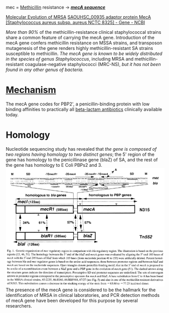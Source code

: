 mec = [Methicillin](Methicillin.md) resistance
-> ***[mecA sequence](mecA%20sequence.md)***

[Molecular Evolution of MRSA](https://onlinelibrary.wiley.com/doi/epdf/10.1111/j.1348-0421.1995.tb02239.x)
[SAOUHSC\_00935 adaptor protein MecA [Staphylococcus aureus subsp. aureus NCTC 8325] - Gene - NCBI](https://www.ncbi.nlm.nih.gov/gene/3920764)

*More than 90%* of the methicillin-resistance clinical staphylococcal strains share a common feature of carrying the mecA gene.
Introduction of the mecA gene confers methicillin resistance on MSSA strains, and transposon mutagenesis of the gene renders highly methicillin-resistant SA strains susceptible to methicillin.
*The mecA gene is known to be widely distributed in the species of genus Staphylococcus*, including MRSA and methicillin-resistant coagulase-negative staphylococci (MRC-NS), *but it has not been found in any other genus of bacteria.*

# [Mechanism](Methicillin%20resistance%20mechanisms.md)
The mecA gene codes for PBP2', a penicillin-binding protein with low binding affinities to practically all [beta-lactam antibiotics](beta-lactam%20antibiotics.md) clinically available today.

# Homology
Nucleotide sequencing study has revealed that *the gene is composed of two regions having homology to two distinct genes*; the 5' region of the gene has homology to the penicillinase gene (blaZ) of SA, and the rest of the gene has homology to E Coli PBPs2 and 3. 
![mecA homology](attachments/Pasted%20image%2020230723234418.png)
The presence of the mecA gene is considered to be the hallmark for the identification of MRSA in clinical laboratories, and PCR detection methods of mecA gene have been developed for this purpose by several researchers.